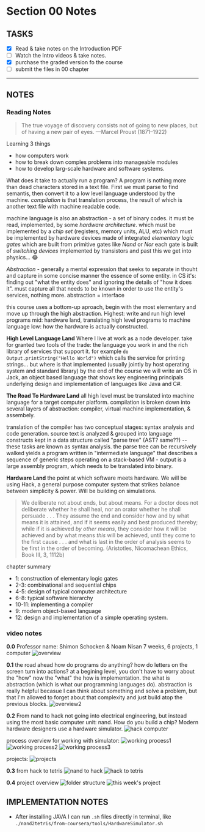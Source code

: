 # Section 00 Notes

## TASKS

- [x] Read & take notes on the Introduction PDF
- [ ] Watch the Intro videos & take notes.
- [x] purchase the graded version fo the course
- [ ] submit the files in 00 chapter

---

## NOTES

### Reading Notes

> The true voyage of discovery consists not of going to new places, but of having a new pair of eyes.
> —Marcel Proust (1871–1922)

Learning 3 things

- how computers work
- how to break down comples problems into manageable modules
- how to develop larg-scale hardware and software systems.

What does it take to actually run a program?
A program is nothing more than dead characters stored in a text file. First we must parse to find semantis, then convert it to a low level language understood by the machine. _compilation_ is that translation process, the result of which is another text file with machine readable code.

machine language is also an abstraction - a set of binary codes.
it must be read, implemented, by some _hardware architecture_.
which must be implemented by a _chip set_ (registers, memory units, ALU, etc)
which must be implemented by hardware devices made of integrated _elementary logic gates_
which are built from primitive gates like _Nand_ or _Nor_
each gate is built of _switching devices_ implemented by transistors
and past this we get into physics... 😂

_Abstraction_ - generally a mental expression that seeks to separate in thouht and capture in some concise manner the essence of some entity. in CS it's: finding out "what the entity does" and ignoring the details of "how it does it". must capture all that needs to be known in order to use the entity's services, nothing more.
abstraction = interface

this course uses a bottom-up aproach, begin with the most elementary and move up through the high abstraction.
Highest: write and run high level programs
mid: hardware land, translating high level programs to machine language
low: how the hardware is actually constructed.

**High Level Language Land**
Where I live at work as a node developer.
take for granted two tools of the trade: the language you work in and the rich library of services that support it.
for example `do Output.printString("Hello World")` which calls the service for printing strings... but where is that implemented (usually jointly by host operating system and standard library)
by the end of the course we will write an OS in Jack, an object based language that shows key engineering principals underlying design and implementation of languages like Java and C#.

**The Road To Hardware Land**
all high level must be translated into machine language for a target computer platform. compilation is broken down into several layers of abstraction: compiler, virtual machine implementation, & assembely.

translation of the compiler has two conceptual stages: syntax analysis and code generation. source text is analyzed & grouped into language constructs kept in a data structure called "parse tree" (AST? same??) -- these tasks are known as syntax analysis.
the parse tree can be recursively walked yields a program written in "intermediate language" that describes a sequence of generic steps operating on a stack-based VM - output is a large assembly program, which needs to be translated into binary.

**Hardware Land**
the point at which software meets hardware.
We will be using Hack, a general purpose computer system that strikes balance between simplicity & power.
Will be building on simulations.

> We deliberate not about ends, but about means. For a doctor does not deliberate whether he shall heal, nor an orator whether he shall persuade . . .
> They assume the end and consider how and by what means it is attained, and if it seems easily and best produced thereby; while if it is achieved _by other means_, they consider how it will be achieved and by what means _this_ will be achieved, until they come to the first cause . . .
> and what is last in the order of analysis seems to be first in the order of becoming. (Aristotles, Nicomachean Ethics, Book III, 3, 1112b)

chapter summary

- 1: construction of elementary logic gates
- 2-3: combinational and sequential chips
- 4-5: design of typical computer architecture
- 6-8: typical software hierarchy
- 10-11: implementing a compiler
- 9: modern object-based language
- 12: design and implementation of a simple operating system.

### video notes

**0.0**
Professor name: Shimon Schocken & Noam Nisan
7 weeks, 6 projects, 1 computer
![overview]('./img/00-00-overview.png')

**0.1** the road ahead
how do programs do anything? how do letters on the screen turn into actions?
at a begining level, you don't have to worry about the "how" now the "what"
the how is implementation. the what is abstraction (which is what our programming languages do).
abstraction is really helpful becasue I can think about something and solve a problem, but that I'm allowed to forget about that complexity and just build atop the previous blocks.
![overview2]('./img/00-01-overview2.png')

**0.2** From nand to hack
not going into electrical engineering, but instead using the most basic computer unit: nand.
How do you build a chip? Modern hardware designers use a hardware simulator.
![hack computer]('./img/00-02-hack-computer.png')

process overview for working with simulator:
![working process1]('./img/00-02-process1.png')
![working process2]('./img/00-02-process2.png')
![working process3]('./img/00-02-process3.png')

projects:
![projects]('./img/00-02-projects.png')

**0.3** from hack to tetris
![nand to hack]('./img/00-03-hack.png')
![hack to tetris]('./img/00-03-tetris.png')

**0.4** project overview
![folder structure]('./img/00-04-folder.png')
![this week's project]('./img/00-04-project0.png')

## IMPLEMENTATION NOTES

- After installing JAVA I can run `.sh` files directly in terminal, like `./nand2tetris/from-coursera/tools/HardwareSimulator.sh`
